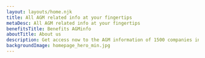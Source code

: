 ```yaml
---
layout: layouts/home.njk
title: All AGM related info at your fingertips
metaDesc: All AGM related info at your fingertips
benefitsTitle: Benefits AGMinfo
aboutTitle: About us
description: Get access now to the AGM information of 1500 companies in 14 different countries. Or watch our 2 minute introduction video first.
backgroundImage: homepage_hero_min.jpg
---
```


